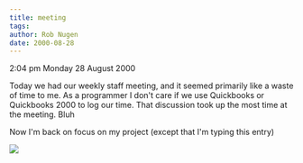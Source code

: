 ```yaml
---
title: meeting
tags: 
author: Rob Nugen
date: 2000-08-28
---
```


<p class=date>2:04 pm  Monday 28 August 2000

<p>Today we had our weekly staff meeting, and it seemed primarily like a
waste of time to me.  As a programmer I don't care if we use Quickbooks or
Quickbooks 2000 to log our time.  That discussion took up the most time at
the meeting.  Bluh

<p>Now I'm back on focus on my project (except that I'm typing this entry)

<p><img src="/images/rob/wL-ROB.gif">

